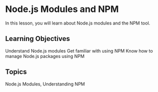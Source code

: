 # Node.js Modules and NPM

In this lesson, you will learn about Node.js modules and the NPM tool.

## Learning Objectives
Understand Node.js modules
Get familiar with using NPM
Know how to manage Node.js packages using NPM

## Topics
Node.js Modules, Understanding NPM